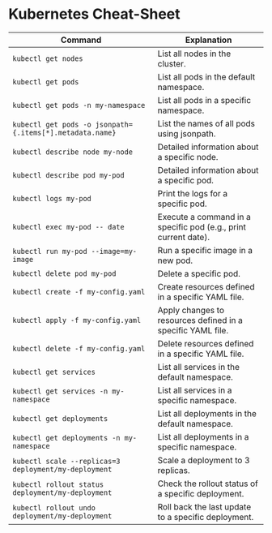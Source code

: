 # Kubernetes Cheat-Sheet

Command | Explanation
--------|-------------
`kubectl get nodes` | List all nodes in the cluster.
`kubectl get pods` | List all pods in the default namespace.
`kubectl get pods -n my-namespace` | List all pods in a specific namespace.
`kubectl get pods -o jsonpath={.items[*].metadata.name}` | List the names of all pods using jsonpath. 
`kubectl describe node my-node` | Detailed information about a specific node.
`kubectl describe pod my-pod` | Detailed information about a specific pod.
`kubectl logs my-pod` | Print the logs for a specific pod.
`kubectl exec my-pod -- date` | Execute a command in a specific pod (e.g., print current date).
`kubectl run my-pod --image=my-image` | Run a specific image in a new pod.
`kubectl delete pod my-pod` | Delete a specific pod.
`kubectl create -f my-config.yaml` | Create resources defined in a specific YAML file.
`kubectl apply -f my-config.yaml` | Apply changes to resources defined in a specific YAML file.
`kubectl delete -f my-config.yaml` | Delete resources defined in a specific YAML file.
`kubectl get services` | List all services in the default namespace.
`kubectl get services -n my-namespace` | List all services in a specific namespace.
`kubectl get deployments` | List all deployments in the default namespace.
`kubectl get deployments -n my-namespace` | List all deployments in a specific namespace.
`kubectl scale --replicas=3 deployment/my-deployment` | Scale a deployment to 3 replicas.
`kubectl rollout status deployment/my-deployment` | Check the rollout status of a specific deployment.
`kubectl rollout undo deployment/my-deployment` | Roll back the last update to a specific deployment.